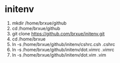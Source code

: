 initenv
=======

1. mkdir /home/brxue/github
2. cd /home/brxue/github
3. git clone https://github.com/brxue/initenv.git
4. cd /home/brxue
5. ln -s /home/brxue/github/initenv/cshrc.csh .cshrc
6. ln -s /home/brxue/github/initenv/dot.vimrc .vimrc
7. ln -s /home/brxue/github/initenv/dot.vim .vim
